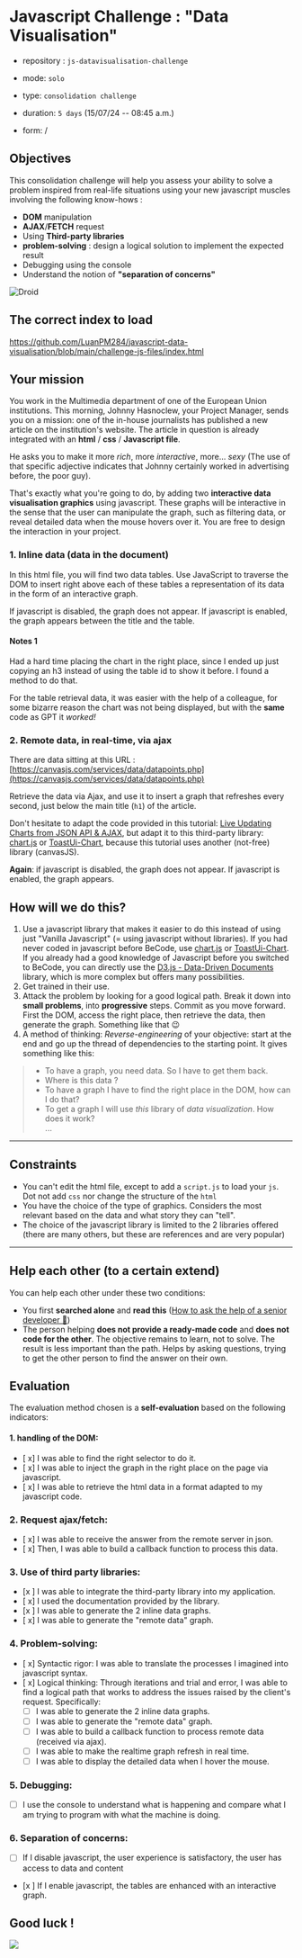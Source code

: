 # Javascript Challenge : "Data Visualisation"

- repository : `js-datavisualisation-challenge`

- mode: `solo`

- type: `consolidation challenge`

- duration: `5 days` (15/07/24 -- 08:45 a.m.)

- form: /

## Objectives

This consolidation challenge will help you assess your ability to solve a problem inspired from real-life situations using your new javascript muscles involving the following know-hows :

- **DOM** manipulation
- **AJAX**/**FETCH** request
- Using **Third-party libraries**
- **problem-solving** : design a logical solution to implement the expected result
- Debugging using the console
- Understand the notion of **"separation of concerns"**

![Droid](js-1.gif)

## The correct index to load
https://github.com/LuanPM284/javascript-data-visualisation/blob/main/challenge-js-files/index.html

## Your mission

You work in the Multimedia department of one of the European Union institutions. This morning, Johnny Hasnoclew, your Project Manager, sends you on a mission: one of the in-house journalists has published a new article on the institution's website. The article in question is already integrated with an **html** / **css** / **Javascript file**.

He asks you to make it more _rich_, more _interactive_, more... _sexy_ (The use of that specific adjective indicates that Johnny certainly worked in advertising before, the poor guy).

That's exactly what you're going to do, by adding two **interactive data visualisation graphics** using javascript. These graphs will be interactive in the sense that the user can manipulate the graph, such as filtering data, or reveal detailed data when the mouse hovers over it. You are free to design the interaction in your project.

### 1. Inline data (data in the document)

In this html file, you will find two data tables. Use JavaScript to traverse the DOM to insert right above each of these tables a representation of its data in the form of an interactive graph.

If javascript is disabled, the graph does not appear. If javascript is enabled, the graph appears between the title and the table.


#### Notes 1
Had a hard time placing the chart in the right place, since I ended up just copying an h3 instead of using the table id to show it before. I found a method to do that.

For the table retrieval data, it was easier with the help of a colleague, for some bizarre reason the chart was not being displayed, but with the **same** code as GPT it _worked!_

### 2. Remote data, in real-time, via ajax

There are data sitting at this URL : [https://canvasjs.com/services/data/datapoints.php](https://canvasjs.com/services/data/datapoints.php)

Retrieve the data via Ajax, and use it to insert a graph that refreshes every second, just below the main title (`h1`) of the article.

Don't hesitate to adapt the code provided in this tutorial: [Live Updating Charts from JSON API & AJAX](https://canvasjs.com/docs/charts/how-to/live-updating-javascript-charts-json-api-ajax/), but adapt it to this third-party library: [chart.js](https://www.chartjs.org/) or [ToastUi-Chart](https://ui.toast.com/tui-chart/), because this tutorial uses another (not-free) library (canvasJS).

**Again**: if javascript is disabled, the graph does not appear. If javascript is enabled, the graph appears.

## How will we do this?

1. Use a javascript library that makes it easier to do this instead of using just "Vanilla Javascript" (= using javascript without libraries).
   If you had never coded in javascript before BeCode, use [chart.js](https://www.chartjs.org/) or [ToastUi-Chart](https://ui.toast.com/tui-chart/).
   If you already had a good knowledge of Javascript before you switched to BeCode, you can directly use the [D3.js - Data-Driven Documents](https://d3js.org/) library, which is more complex but offers many possibilities.
2. Get trained in their use.
3. Attack the problem by looking for a good logical path. Break it down into **small problems**, into **progressive** steps. Commit as you move forward. First the DOM, access the right place, then retrieve the data, then generate the graph. Something like that 😉
4. A method of thinking: _Reverse-engineering_ of your objective: start at the end and go up the thread of dependencies to the starting point. It gives something like this:

> - To have a graph, you need data. So I have to get them back.
> - Where is this data ?
> - To have a graph I have to find the right place in the DOM, how can I do that?
> - To get a graph I will use _this_ library of _data visualization_. How does it work?  
>   ...

---

## Constraints

- You can't edit the html file, except to add a `script.js` to load your `js`. Dot not add `css` nor change the structure of the `html`
- You have the choice of the type of graphics. Considers the most relevant based on the data and what story they can "tell".
- The choice of the javascript library is limited to the 2 libraries offered (there are many others, but these are references and are very popular)

---

## Help each other (to a certain extend)

You can help each other under these two conditions:

- You first **searched alone** and **read this** ([How to ask the help of a senior developer 🥇](https://stackoverflow.com/help/how-to-ask))
- The person helping **does not provide a ready-made code** and **does not code for the other**. The objective remains to learn, not to solve. The result is less important than the path. Helps by asking questions, trying to get the other person to find the answer on their own.

## Evaluation

The evaluation method chosen is a **self-evaluation** based on the following indicators:

#### 1. handling of the DOM:

- [ x] I was able to find the right selector to do it.
- [ x] I was able to inject the graph in the right place on the page via javascript.
- [ x] I was able to retrieve the html data in a format adapted to my javascript code.

### 2. Request ajax/fetch:

- [ x] I was able to receive the answer from the remote server in json.
- [ x] Then, I was able to build a callback function to process this data.

### 3. Use of **third party libraries**:

- [x ] I was able to integrate the third-party library into my application.
- [ x] I used the documentation provided by the library.
- [x ] I was able to generate the 2 inline data graphs.
- [ x] I was able to generate the "remote data" graph.

### 4. Problem-solving:

- [ x] Syntactic rigor: I was able to translate the processes I imagined into javascript syntax.
- [ x] Logical thinking: Through iterations and trial and error, I was able to find a logical path that works to address the issues raised by the client's request. Specifically:
  - [ ] I was able to generate the 2 inline data graphs.
  - [ ] I was able to generate the "remote data" graph.
  - [ ] I was able to build a callback function to process remote data (received via ajax).
  - [ ] I was able to make the realtime graph refresh in real time.
  - [ ] I was able to display the detailed data when I hover the mouse.

### 5. Debugging:

- [ ] I use the console to understand what is happening and compare what I am trying to program with what the machine is doing.

### 6. Separation of concerns:

- [ ] If I disable javascript, the user experience is satisfactory, the user has access to data and content
- [x ] If I enable javascript, the tables are enhanced with an interactive graph.

## Good luck !

![](js-2.gif)
